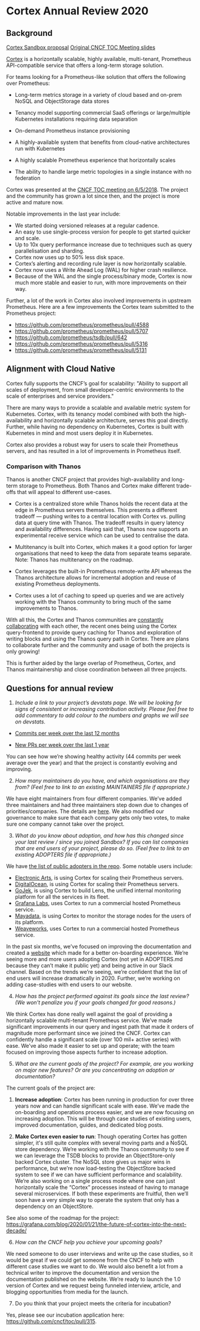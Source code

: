 # Cortex Annual Review 2020

## Background

[Cortex Sandbox proposal](https://github.com/cncf/toc/pull/125)
[Original CNCF TOC Meeting slides](https://docs.google.com/presentation/d/190oIFgujktVYxWZLhLYN4q8p9dtQYoe4sxHgn4deBSI/edit#slide=id.g380c8a0114_0_178)

[Cortex](https://github.com/cortexproject/cortex) is a horizontally scalable, highly available, multi-tenant, Prometheus API-compatible service that offers a long-term storage solution.

For teams looking for a Prometheus-like solution that offers the following over Prometheus:

* Long-term metrics storage in a variety of cloud based and on-prem NoSQL and ObjectStorage data stores

* Tenancy model supporting commercial SaaS offerings or large/multiple Kubernetes installations requiring data separation

* On-demand Prometheus instance provisioning

* A highly-available system that benefits from cloud-native architectures run with Kubernetes

* A highly scalable Prometheus experience that horizontally scales

* The ability to handle large metric topologies in a single instance with no federation

Cortex was presented at the [CNCF TOC meeting on 6/5/2018](https://docs.google.com/presentation/d/190oIFgujktVYxWZLhLYN4q8p9dtQYoe4sxHgn4deBSI/edit#slide=id.g25ca91f87f_0_0). The project and the community has grown a lot since then, and the project is more active and mature now.

Notable improvements in the last year include:

* We started doing versioned releases at a regular cadence.
* An easy to use single-process version for people to get started quicker and scale.
* Up to 10x query performance increase due to techniques such as query parallelisation and sharding.
* Cortex now uses up to 50% less disk space.
* Cortex’s alerting and recording rule layer is now horizontally scalable.
* Cortex now uses a Write Ahead Log (WAL) for higher crash resilience.
* Because of the WAL and the single process/binary mode, Cortex is now much more stable and easier to run, with more improvements on their way.

Further, a lot of the work in Cortex also involved improvements in upstream Prometheus. Here are a few improvements the Cortex team submitted to the Prometheus project:

* https://github.com/prometheus/prometheus/pull/4588
* https://github.com/prometheus/prometheus/pull/5707
* https://github.com/prometheus/tsdb/pull/642
* https://github.com/prometheus/prometheus/pull/5316
* https://github.com/prometheus/prometheus/pull/5131

## Alignment with Cloud Native

Cortex fully supports the CNCF’s goal for scalability: "Ability to support all scales of deployment, from small developer-centric environments to the scale of enterprises and service providers."

There are many ways to provide a scalable and available metric system for Kubernetes. Cortex, with its tenancy model combined with both the high-availability and horizontally scalable architecture, serves this goal directly. Further, while having no dependency on Kubernetes, Cortex is built with Kubernetes in mind and most users deploy it in Kubernetes.

Cortex also provides a robust way for users to scale their Prometheus servers, and has resulted in a lot of improvements in Prometheus itself.

### Comparison with Thanos

Thanos is another CNCF project that provides high-availability and long-term storage to Prometheus. Both Thanos and Cortex make different trade-offs that will appeal to different use-cases.

* Cortex is a centralized store while Thanos holds the recent data at the edge in Prometheus servers themselves. This presents a different tradeoff — pushing writes to a central location with Cortex vs. pulling data at query time with Thanos. The tradeoff results in query latency and availability differences. Having said that, Thanos now supports an experimental receive service which can be used to centralise the data.

* Multitenancy is built into Cortex, which makes it a good option for larger organisations that need to keep the data from separate teams separate. Note: Thanos has multitenancy on the roadmap.

* Cortex leverages the built-in Prometheus remote-write API whereas the Thanos architecture allows for incremental adoption and reuse of existing Prometheus deployments.

* Cortex uses a lot of caching to speed up queries and we are actively working with the Thanos community to bring much of the same improvements to Thanos.

With all this, the Cortex and Thanos communities are [constantly collaborating](https://twitter.com/ThanosMetrics/status/1230065830391664640) with each other, the recent ones being using the Cortex query-frontend to provide query caching for Thanos and exploration of writing blocks and using the Thanos query path in Cortex. There are plans to collaborate further and the community and usage of both the projects is only growing!

This is further aided by the large overlap of Prometheus, Cortex, and Thanos maintainership and close coordination between all three projects.

## Questions for annual review

1. _Include a link to your project’s devstats page. We will be looking for signs of consistent or increasing contribution activity. Please feel free to add commentary to add colour to the numbers and graphs we will see on devstats._

* [Commits per week over the last 12 months](https://cortex.devstats.cncf.io/d/2/commits-repository-groups?orgId=1&from=now-1y&to=now&var-period=w&var-repogroups=All)

* [New PRs per week over the last 1 year](https://cortex.devstats.cncf.io/d/15/new-prs-in-repository-groups?orgId=1&from=now-1y&to=now)

You can see how we’re showing healthy activity (44 commits per week average over the year) and that the project is constantly evolving and improving.

2. _How many maintainers do you have, and which organisations are they from? (Feel free to link to an existing MAINTAINERS file if appropriate.)_

We have eight maintainers from four different companies. We’ve added three maintainers and had three maintainers step down due to changes of priorities/companies. The details are [here](https://github.com/cortexproject/cortex/blob/master/MAINTAINERS). We also modified our governance to make sure that each company gets only two votes, to make sure one company cannot take over the project.

3. _What do you know about adoption, and how has this changed since your last review / since you joined Sandbox? If you can list companies that are end users of your project, please do so. (Feel free to link to an existing ADOPTERS file if appropriate.)_

We have [the list of public adopters in the repo](https://github.com/cortexproject/cortex/blob/master/ADOPTERS.md). Some notable users include:

* [Electronic Arts](https://www.ea.com/), is using Cortex for scaling their Prometheus servers.
* [DigitalOcean](https://www.digitalocean.com/), is using Cortex for scaling their Prometheus servers.
* [GoJek](https://www.gojek.com/), is using Cortex to build Lens, the unified internal monitoring platform for all the services in its fleet.
* [Grafana Labs](https://www.grafana.com/), uses Cortex to run a commercial hosted Prometheus service.
* [Mayadata](https://www.mayadata.io/), is using Cortex to monitor the storage nodes for the users of its platform.
* [Weaveworks](https://www.weave.works/), uses Cortex to run a commercial hosted Prometheus service.

In the past six months, we’ve focused on improving the documentation and created a [website](https://cortexmetrics.io/) which made for a better on-boarding experience. We’re seeing more and more users adopting Cortex (not yet in ADOPTERS.md because they can’t make it public yet) and being active in our Slack channel. Based on the trends we’re seeing, we’re confident that the list of end users will increase dramatically in 2020. Further, we’re working on adding case-studies with end users to our website.

4. _How has the project performed against its goals since the last review? (We won't penalize you if your goals changed for good reasons.)_

We think Cortex has done really well against the goal of providing a horizontally scalable multi-tenant Prometheus service. We’ve made significant improvements in our query and ingest path that made it orders of magnitude more performant since we joined the CNCF. Cortex can confidently handle a significant scale (over 100 mil+ active series) with ease. We’ve also made it easier to set up and operate; with the team focused on improving those aspects further to increase adoption.

5. _What are the current goals of the project? For example, are you working on major new features? Or are you concentrating on adoption or documentation?_

The current goals of the project are:

1. **Increase adoption**: Cortex has been running in production for over three years now and can handle significant scale with ease. We’ve made the on-boarding and operations process easier, and we are now focusing on increasing adoption. This will be through case studies of existing users, improved documentation, guides, and dedicated blog posts.


2. **Make Cortex even easier to run**: Though operating Cortex has gotten simpler, it's still quite complex with several moving parts and a NoSQL store dependency. We’re working with the Thanos community to see if we can leverage the TSDB blocks to provide an ObjectStore-only backed Cortex cluster. The NoSQL store gives us major wins in performance, but we’re now load-testing the ObjectStore backed system to see if we can have sufficient performance and scalability. We’re also working on a single process mode where one can just horizontally scale the “Cortex” processes instead of having to manage several microservices. If both these experiments are fruitful, then we’ll soon have a very simple way to operate the system that only has a dependency on an ObjectStore. 

See also some of the roadmap for the project: https://grafana.com/blog/2020/01/21/the-future-of-cortex-into-the-next-decade/

6. _How can the CNCF help you achieve your upcoming goals?_

We need someone to do user interviews and write up the case studies, so it would be great if we could get someone from the CNCF to help with different case studies we want to do. 
We would also benefit a lot from a technical writer to improve the documentation and version the documentation published on the website. 
We’re ready to launch the 1.0 version of Cortex and we request being funneled interview, article, and blogging opportunities from media for the launch.

7. Do you think that your project meets the criteria for incubation?

Yes, please see our incubation application here: https://github.com/cncf/toc/pull/315.
